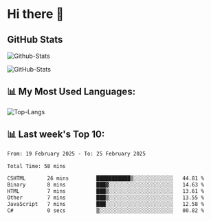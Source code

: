# Hi there 👋

## GitHub Stats
![Github-Stats](https://github-readme-stats-sigma-five.vercel.app/api?username=ltorson&show_icons=true&theme=radical&count_private=true&show=reviews,discussions_started,discussions_answered,prs_merged,prs_merged_percentage)

![GitHub-Stats](https://github-readme-stats.vercel.app/api/wakatime?username=LeeTorson&theme=synthwave&size_weight=0.5&count_weight=0.5&title_color=36F9F6&langs_count=10&count_private=true)

## 📊 My Most Used Languages:
![Top-Langs](https://github-readme-stats-sigma-five.vercel.app/api/top-langs/?username=LTorson&layout=compact&langs_count=10)


## 📊 Last week's Top 10:
<!--START_SECTION:waka-->

```txt
From: 19 February 2025 - To: 25 February 2025

Total Time: 58 mins

CSHTML       26 mins         ███████████▒░░░░░░░░░░░░░   44.81 %
Binary       8 mins          ███▓░░░░░░░░░░░░░░░░░░░░░   14.63 %
HTML         7 mins          ███▒░░░░░░░░░░░░░░░░░░░░░   13.61 %
Other        7 mins          ███▒░░░░░░░░░░░░░░░░░░░░░   13.55 %
JavaScript   7 mins          ███░░░░░░░░░░░░░░░░░░░░░░   12.58 %
C#           0 secs          ▒░░░░░░░░░░░░░░░░░░░░░░░░   00.82 %
```

<!--END_SECTION:waka-->
